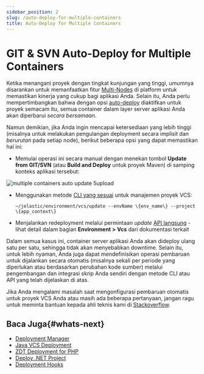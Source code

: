 ```yaml
---
sidebar_position: 2
slug: /auto-deploy-for-multiple-containers
title: Auto-Deploy for Multiple Containers
---
```

# GIT & SVN Auto-Deploy for Multiple Containers

Ketika menangani proyek dengan tingkat kunjungan yang tinggi, umumnya disarankan untuk memanfaatkan fitur [Multi-Nodes](https://docs.dewacloud.com/docs/multi-nodes) di platform untuk memastikan kinerja yang cukup bagi aplikasi Anda. Selain itu, Anda perlu mempertimbangkan bahwa dengan opsi [auto-deploy](https://docs.dewacloud.com/docs/git-svn-auto-deploy) diaktifkan untuk proyek semacam itu, semua container dalam layer server aplikasi Anda akan diperbarui _secara bersamaan_.

Namun demikian, jika Anda ingin mencapai ketersediaan yang lebih tinggi (misalnya untuk melakukan pengulangan deployment secara implisit dan _berurutan_ pada setiap node), berikut beberapa opsi yang dapat memastikan hal ini:

- Memulai operasi ini secara manual dengan menekan tombol **Update from GIT/SVN** (atau **Build and Deploy** untuk proyek Maven) di samping konteks aplikasi tersebut:

 <img src="https://assets.dewacloud.com/dewacloud-docs/deployment/git_&_svn_auto-deploy/auto-deploy-for-multiple-containers/5upload.png" alt="multiple containers auto update 5upload" max-width="100%"/>

- Menggunakan metode [CLI yang sesuai](https://docs.dewacloud.com/docs/cli#vcs-deploy) untuk manajemen proyek VCS:

  ```
  ~/jelastic/environment/vcs/update --envName \{env_name\} --project \{app_context\}
  ```

- Menjalankan redeployment melalui permintaan _update_ [API langsung](https://docs.dewacloud.com/docs/api-overview/) - lihat detail dalam bagian **Environment > Vcs** dari dokumentasi terkait

Dalam semua kasus ini, container server aplikasi Anda akan dideploy ulang satu per satu, sehingga tidak akan menyebabkan downtime. Selain itu, untuk lebih nyaman, Anda juga dapat mendefinisikan operasi pembaruan untuk dijalankan secara otomatis (misalnya sekali per periode yang diperlukan atau berdasarkan perubahan kode sumber) melalui pengembangan dan integrasi skrip Anda sendiri dengan metode CLI atau API yang telah dijelaskan di atas.

Jika Anda mengalami masalah saat mengonfigurasi pembaruan otomatis untuk proyek VCS Anda atau masih ada beberapa pertanyaan, jangan ragu untuk meminta bantuan kepada ahli teknis kami di [Stackoverflow](http://stackoverflow.com/questions/tagged/jelastic).

## Baca Juga{#whats-next}

- [Deployment Manager](https://docs.dewacloud.com/docs/deployment-manager/)
- [Java VCS Deployment](https://docs.dewacloud.com/docs/java-vcs-deployment/)
- [ZDT Deployment for PHP](https://docs.dewacloud.com/docs/php-zero-downtime-deploy/)
- [Deploy .NET Project](https://docs.dewacloud.com/docs/deploy-dotnet-archive-url/)
- [Deployment Hooks](https://docs.dewacloud.com/docs/deployment-hooks/)